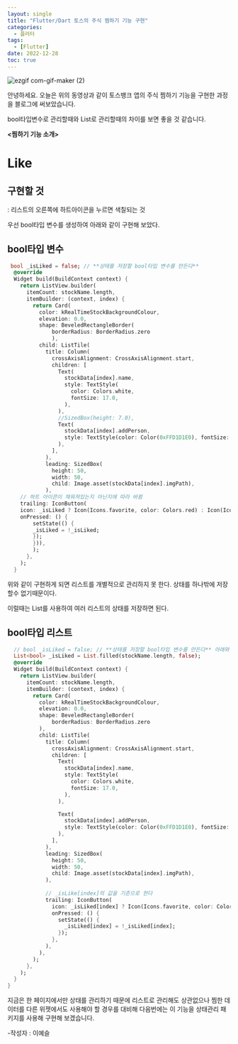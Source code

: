 ```yaml
---
layout: single
title: "Flutter/Dart 토스의 주식 찜하기 기능 구현"
categories:
  - 플러터
tags:
  - [Flutter]
date: 2022-12-28
toc: true
---
```


![ezgif com-gif-maker (2)](https://user-images.githubusercontent.com/108365477/210831602-6f44342f-30a3-4f90-a9e6-d4f51e9fc5be.gif)

안녕하세요. 오늘은 위의 동영상과 같이 토스뱅크 앱의 주식 찜하기 기능을 구현한 과정을 블로그에 써보았습니다.<br/>

bool타입변수로 관리할때와 List로 관리할때의 차이를 보면 좋을 것 같습니다.<br/>

**<찜하기 기능 소개>**

# Like

##  구현할 것
: 리스트의 오른쪽에 하트아이콘을 누르면 색칠되는 것

우선 bool타입 변수를 생성하여 아래와 같이 구현해 보았다.

##  bool타입 변수
```dart
 bool _isLiked = false; // **상태를 저장할 bool타입 변수를 만든다**
  @override
  Widget build(BuildContext context) {
    return ListView.builder(
      itemCount: stockName.length,
      itemBuilder: (context, index) {
        return Card(
          color: kRealTimeStockBackgroundColour,
          elevation: 0.0, 
          shape: BeveledRectangleBorder(
              borderRadius: BorderRadius.zero 
              ),
          child: ListTile(
            title: Column(
              crossAxisAlignment: CrossAxisAlignment.start,
              children: [
                Text(
                  stockData[index].name,
                  style: TextStyle(
                    color: Colors.white,
                    fontSize: 17.0,
                  ),
                ),
                //SizedBox(height: 7.0),
                Text(
                  stockData[index].addPerson,
                  style: TextStyle(color: Color(0xFFD1D1E0), fontSize: 13.0),
                ),
              ],
            ),
            leading: SizedBox(
              height: 50,
              width: 50,
              child: Image.asset(stockData[index].imgPath),
            ),
    // 하트 아이콘이 채워져있는지 아닌지에 따라 바뀜
    trailing: IconButton(
    icon: _isLiked ? Icon(Icons.favorite, color: Colors.red) : Icon(Icons.favorite_border),
    onPressed: () {
        setState(() {
        _isLiked = !_isLiked;
        });
        })),
        );
      },
    );
  }
```


위와 같이 구현하게 되면 리스트를 개별적으로 관리하지 못 한다. 상태를 하나밖에 저장할수 없기때문이다.<br/>

이럴때는 List를 사용하여 여러 리스트의 상태를 저장하면 된다.

##  bool타입 리스트
```dart
  // bool _isLiked = false; // **상태를 저장할 bool타입 변수를 만든다** 아래와 같이 변경
  List<bool> _isLiked = List.filled(stockName.length, false); 
  @override
  Widget build(BuildContext context) {
    return ListView.builder(
      itemCount: stockName.length,
      itemBuilder: (context, index) {
        return Card(
          color: kRealTimeStockBackgroundColour,
          elevation: 0.0,
          shape: BeveledRectangleBorder(
              borderRadius: BorderRadius.zero
          ),
          child: ListTile(
            title: Column(
              crossAxisAlignment: CrossAxisAlignment.start,
              children: [
                Text(
                  stockData[index].name,
                  style: TextStyle(
                    color: Colors.white,
                    fontSize: 17.0,
                  ),
                ),

                Text(
                  stockData[index].addPerson,
                  style: TextStyle(color: Color(0xFFD1D1E0), fontSize: 13.0),
                ),
              ],
            ),
            leading: SizedBox(
              height: 50,
              width: 50,
              child: Image.asset(stockData[index].imgPath),
            ),
            
            // _isLike[index]의 값을 기준으로 한다
            trailing: IconButton(
              icon: _isLiked[index] ? Icon(Icons.favorite, color: Colors.red) : Icon(Icons.favorite_border),
              onPressed: () {
                setState(() {
                  _isLiked[index] = !_isLiked[index];
                });
              },
            ),
          ),
        );
      },
    );
  }
}

```

지금은 한 페이지에서만 상태를 관리하기 때문에 리스트로 관리해도 상관없으나
찜한 데이터를 다른 위젯에서도 사용해야 할 경우를 대비해 다음번에는 이 기능을 
상태관리 패키지를 사용해 구현해 보겠습니다.

-작성자 : 이예슬
